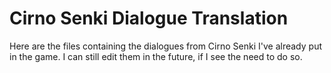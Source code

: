 # Cirno Senki Dialogue Translation

Here are the files containing the dialogues from Cirno Senki I've already put in the game.
I can still edit them in the future, if I see the need to do so.
